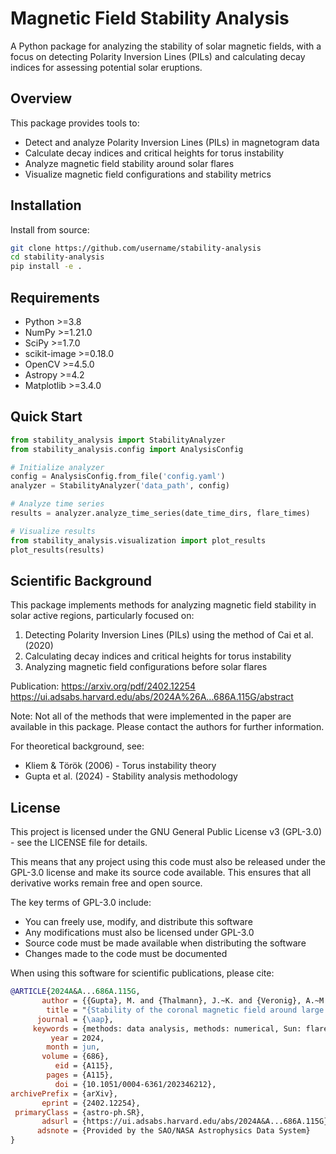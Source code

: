 # Magnetic Field Stability Analysis

A Python package for analyzing the stability of solar magnetic fields, with a focus on detecting Polarity Inversion Lines (PILs) and calculating decay indices for assessing potential solar eruptions.

## Overview

This package provides tools to:
- Detect and analyze Polarity Inversion Lines (PILs) in magnetogram data
- Calculate decay indices and critical heights for torus instability
- Analyze magnetic field stability around solar flares
- Visualize magnetic field configurations and stability metrics

## Installation

Install from source:

```bash
git clone https://github.com/username/stability-analysis
cd stability-analysis
pip install -e .
```

## Requirements

- Python >=3.8
- NumPy >=1.21.0
- SciPy >=1.7.0
- scikit-image >=0.18.0
- OpenCV >=4.5.0
- Astropy >=4.2
- Matplotlib >=3.4.0

## Quick Start

```python
from stability_analysis import StabilityAnalyzer
from stability_analysis.config import AnalysisConfig

# Initialize analyzer
config = AnalysisConfig.from_file('config.yaml')
analyzer = StabilityAnalyzer('data_path', config)

# Analyze time series
results = analyzer.analyze_time_series(date_time_dirs, flare_times)

# Visualize results
from stability_analysis.visualization import plot_results
plot_results(results)
```


## Scientific Background

This package implements methods for analyzing magnetic field stability in solar active regions, particularly focused on:

1. Detecting Polarity Inversion Lines (PILs) using the method of Cai et al. (2020)
2. Calculating decay indices and critical heights for torus instability
3. Analyzing magnetic field configurations before solar flares


Publication: 
https://arxiv.org/pdf/2402.12254
https://ui.adsabs.harvard.edu/abs/2024A%26A...686A.115G/abstract

Note: Not all of the methods that were implemented in the paper are available in this package. Please contact the authors for further information.

For theoretical background, see:
- Kliem & Török (2006) - Torus instability theory
- Gupta et al. (2024) - Stability analysis methodology


## License

This project is licensed under the GNU General Public License v3 (GPL-3.0) - see the LICENSE file for details.

This means that any project using this code must also be released under the GPL-3.0 license and make its source code available. This ensures that all derivative works remain free and open source.

The key terms of GPL-3.0 include:
- You can freely use, modify, and distribute this software
- Any modifications must also be licensed under GPL-3.0
- Source code must be made available when distributing the software
- Changes made to the code must be documented

When using this software for scientific publications, please cite:

```bibtex
@ARTICLE{2024A&A...686A.115G,
       author = {{Gupta}, M. and {Thalmann}, J.~K. and {Veronig}, A.~M.},
        title = "{Stability of the coronal magnetic field around large confined and eruptive solar flares}",
      journal = {\aap},
     keywords = {methods: data analysis, methods: numerical, Sun: flares, Sun: magnetic fields, Astrophysics - Solar and Stellar Astrophysics},
         year = 2024,
        month = jun,
       volume = {686},
          eid = {A115},
        pages = {A115},
          doi = {10.1051/0004-6361/202346212},
archivePrefix = {arXiv},
       eprint = {2402.12254},
 primaryClass = {astro-ph.SR},
       adsurl = {https://ui.adsabs.harvard.edu/abs/2024A&A...686A.115G},
      adsnote = {Provided by the SAO/NASA Astrophysics Data System}
}
```

